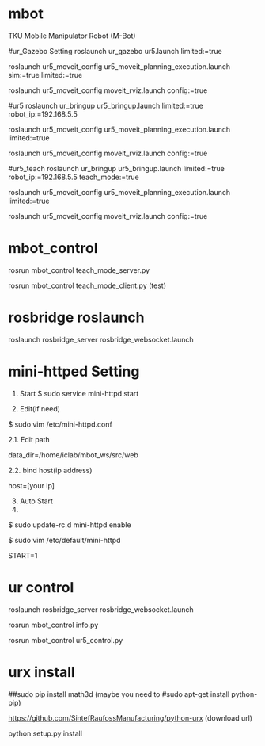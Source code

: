 # mbot
TKU Mobile Manipulator Robot (M-Bot)


#ur_Gazebo Setting
roslaunch ur_gazebo ur5.launch limited:=true

roslaunch ur5_moveit_config ur5_moveit_planning_execution.launch sim:=true limited:=true

roslaunch ur5_moveit_config moveit_rviz.launch config:=true

#ur5
roslaunch ur_bringup ur5_bringup.launch limited:=true robot_ip:=192.168.5.5

roslaunch ur5_moveit_config ur5_moveit_planning_execution.launch limited:=true

roslaunch ur5_moveit_config moveit_rviz.launch config:=true

#ur5_teach
roslaunch ur_bringup ur5_bringup.launch limited:=true robot_ip:=192.168.5.5 teach_mode:=true

roslaunch ur5_moveit_config ur5_moveit_planning_execution.launch limited:=true

roslaunch ur5_moveit_config moveit_rviz.launch config:=true

# mbot_control
rosrun mbot_control teach_mode_server.py

rosrun mbot_control teach_mode_client.py  (test)



# rosbridge roslaunch
roslaunch rosbridge_server rosbridge_websocket.launch




# mini-httped Setting
1. Start 
$ sudo service mini-httpd start

2. Edit(if need)

$ sudo vim /etc/mini-httpd.conf

2.1. Edit path

data_dir=/home/iclab/mbot_ws/src/web

2.2. bind host(ip address)

host=[your ip] 

3. Auto Start
4. 
$ sudo update-rc.d mini-httpd enable

$ sudo vim /etc/default/mini-httpd

START=1


# ur control
roslaunch rosbridge_server rosbridge_websocket.launch

rosrun mbot_control info.py

rosrun mbot_control ur5_control.py

# urx install
##sudo pip install math3d  (maybe you need to  #sudo apt-get install python-pip)

https://github.com/SintefRaufossManufacturing/python-urx   (download url)

python setup.py install
